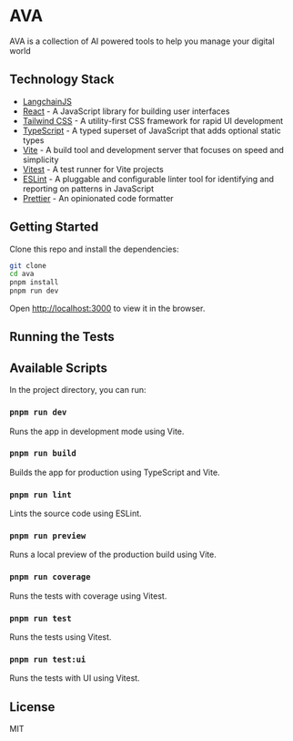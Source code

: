 # AVA

AVA is a collection of AI powered tools to help you manage your digital world

## Technology Stack

- [LangchainJS](https://js.langchain.com/docs/)
- [React](https://reactjs.org/) - A JavaScript library for building user interfaces
- [Tailwind CSS](https://tailwindcss.com/) - A utility-first CSS framework for rapid UI development
- [TypeScript](https://www.typescriptlang.org/) - A typed superset of JavaScript that adds optional static types
- [Vite](https://vitejs.dev/) - A build tool and development server that focuses on speed and simplicity
- [Vitest](https://vitest.dev/) - A test runner for Vite projects
- [ESLint](https://eslint.org/) - A pluggable and configurable linter tool for identifying and reporting on patterns in JavaScript
- [Prettier](https://prettier.io/) - An opinionated code formatter

## Getting Started

Clone this repo and install the dependencies:

```bash
git clone
cd ava
pnpm install
pnpm run dev
```

Open [http://localhost:3000](http://localhost:3000) to view it in the browser.

## Running the Tests

## Available Scripts

In the project directory, you can run:

### `pnpm run dev`

Runs the app in development mode using Vite.

### `pnpm run build`

Builds the app for production using TypeScript and Vite.

### `pnpm run lint`

Lints the source code using ESLint.

### `pnpm run preview`

Runs a local preview of the production build using Vite.

### `pnpm run coverage`

Runs the tests with coverage using Vitest.

### `pnpm run test`

Runs the tests using Vitest.

### `pnpm run test:ui`

Runs the tests with UI using Vitest.

## License

MIT
